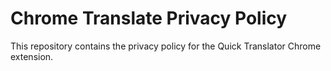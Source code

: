 # Chrome Translate Privacy Policy

This repository contains the privacy policy for the Quick Translator Chrome extension.
